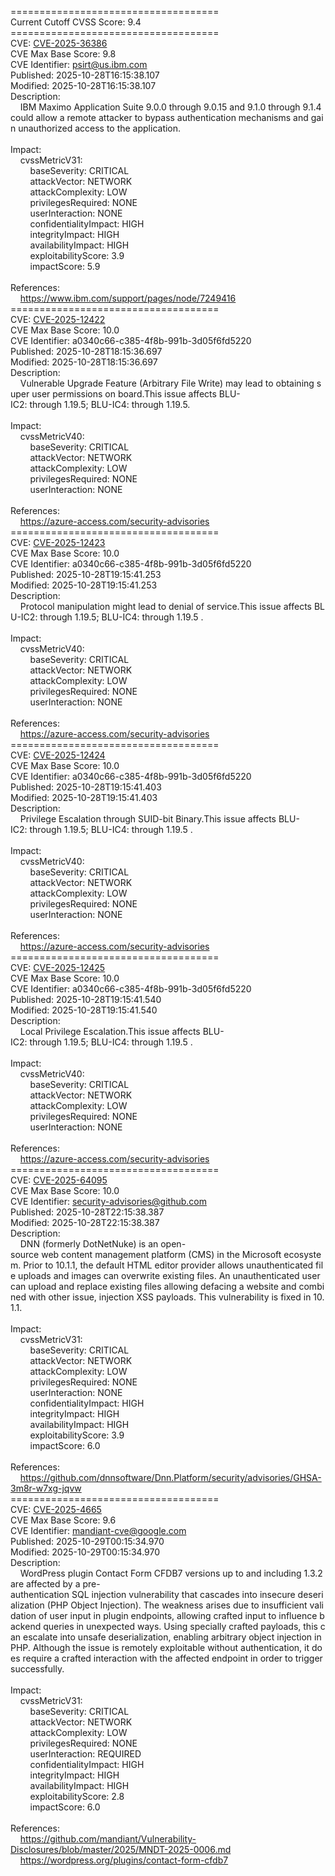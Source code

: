 ====================================<br>Current&nbsp;Cutoff&nbsp;CVSS&nbsp;Score:&nbsp;9.4<br>====================================<br>CVE:&nbsp;<a href="https://nvd.nist.gov/vuln/detail/CVE-2025-36386">CVE-2025-36386</a><br>CVE&nbsp;Max&nbsp;Base&nbsp;Score:&nbsp;9.8<br>CVE&nbsp;Identifier:&nbsp;psirt@us.ibm.com<br>Published:&nbsp;2025-10-28T16:15:38.107<br>Modified:&nbsp;2025-10-28T16:15:38.107<br>Description:&nbsp;<br>&nbsp;&nbsp;&nbsp;&nbsp;IBM&nbsp;Maximo&nbsp;Application&nbsp;Suite&nbsp;9.0.0&nbsp;through&nbsp;9.0.15&nbsp;and&nbsp;9.1.0&nbsp;through&nbsp;9.1.4&nbsp;could&nbsp;allow&nbsp;a&nbsp;remote&nbsp;attacker&nbsp;to&nbsp;bypass&nbsp;authentication&nbsp;mechanisms&nbsp;and&nbsp;gain&nbsp;unauthorized&nbsp;access&nbsp;to&nbsp;the&nbsp;application.<br><br>Impact:<br>&nbsp;&nbsp;&nbsp;&nbsp;cvssMetricV31:<br>&nbsp;&nbsp;&nbsp;&nbsp;&nbsp;&nbsp;&nbsp;&nbsp;baseSeverity:&nbsp;CRITICAL<br>&nbsp;&nbsp;&nbsp;&nbsp;&nbsp;&nbsp;&nbsp;&nbsp;attackVector:&nbsp;NETWORK<br>&nbsp;&nbsp;&nbsp;&nbsp;&nbsp;&nbsp;&nbsp;&nbsp;attackComplexity:&nbsp;LOW<br>&nbsp;&nbsp;&nbsp;&nbsp;&nbsp;&nbsp;&nbsp;&nbsp;privilegesRequired:&nbsp;NONE<br>&nbsp;&nbsp;&nbsp;&nbsp;&nbsp;&nbsp;&nbsp;&nbsp;userInteraction:&nbsp;NONE<br>&nbsp;&nbsp;&nbsp;&nbsp;&nbsp;&nbsp;&nbsp;&nbsp;confidentialityImpact:&nbsp;HIGH<br>&nbsp;&nbsp;&nbsp;&nbsp;&nbsp;&nbsp;&nbsp;&nbsp;integrityImpact:&nbsp;HIGH<br>&nbsp;&nbsp;&nbsp;&nbsp;&nbsp;&nbsp;&nbsp;&nbsp;availabilityImpact:&nbsp;HIGH<br>&nbsp;&nbsp;&nbsp;&nbsp;&nbsp;&nbsp;&nbsp;&nbsp;exploitabilityScore:&nbsp;3.9<br>&nbsp;&nbsp;&nbsp;&nbsp;&nbsp;&nbsp;&nbsp;&nbsp;impactScore:&nbsp;5.9<br><br>References:&nbsp;<br>&nbsp;&nbsp;&nbsp;&nbsp;https://www.ibm.com/support/pages/node/7249416<br>====================================<br>CVE:&nbsp;<a href="https://nvd.nist.gov/vuln/detail/CVE-2025-12422">CVE-2025-12422</a><br>CVE&nbsp;Max&nbsp;Base&nbsp;Score:&nbsp;10.0<br>CVE&nbsp;Identifier:&nbsp;a0340c66-c385-4f8b-991b-3d05f6fd5220<br>Published:&nbsp;2025-10-28T18:15:36.697<br>Modified:&nbsp;2025-10-28T18:15:36.697<br>Description:&nbsp;<br>&nbsp;&nbsp;&nbsp;&nbsp;Vulnerable&nbsp;Upgrade&nbsp;Feature&nbsp;(Arbitrary&nbsp;File&nbsp;Write)&nbsp;may&nbsp;lead&nbsp;to&nbsp;obtaining&nbsp;super&nbsp;user&nbsp;permissions&nbsp;on&nbsp;board.This&nbsp;issue&nbsp;affects&nbsp;BLU-IC2:&nbsp;through&nbsp;1.19.5;&nbsp;BLU-IC4:&nbsp;through&nbsp;1.19.5.<br><br>Impact:<br>&nbsp;&nbsp;&nbsp;&nbsp;cvssMetricV40:<br>&nbsp;&nbsp;&nbsp;&nbsp;&nbsp;&nbsp;&nbsp;&nbsp;baseSeverity:&nbsp;CRITICAL<br>&nbsp;&nbsp;&nbsp;&nbsp;&nbsp;&nbsp;&nbsp;&nbsp;attackVector:&nbsp;NETWORK<br>&nbsp;&nbsp;&nbsp;&nbsp;&nbsp;&nbsp;&nbsp;&nbsp;attackComplexity:&nbsp;LOW<br>&nbsp;&nbsp;&nbsp;&nbsp;&nbsp;&nbsp;&nbsp;&nbsp;privilegesRequired:&nbsp;NONE<br>&nbsp;&nbsp;&nbsp;&nbsp;&nbsp;&nbsp;&nbsp;&nbsp;userInteraction:&nbsp;NONE<br><br>References:&nbsp;<br>&nbsp;&nbsp;&nbsp;&nbsp;https://azure-access.com/security-advisories<br>====================================<br>CVE:&nbsp;<a href="https://nvd.nist.gov/vuln/detail/CVE-2025-12423">CVE-2025-12423</a><br>CVE&nbsp;Max&nbsp;Base&nbsp;Score:&nbsp;10.0<br>CVE&nbsp;Identifier:&nbsp;a0340c66-c385-4f8b-991b-3d05f6fd5220<br>Published:&nbsp;2025-10-28T19:15:41.253<br>Modified:&nbsp;2025-10-28T19:15:41.253<br>Description:&nbsp;<br>&nbsp;&nbsp;&nbsp;&nbsp;Protocol&nbsp;manipulation&nbsp;might&nbsp;lead&nbsp;to&nbsp;denial&nbsp;of&nbsp;service.This&nbsp;issue&nbsp;affects&nbsp;BLU-IC2:&nbsp;through&nbsp;1.19.5;&nbsp;BLU-IC4:&nbsp;through&nbsp;1.19.5&nbsp;.<br><br>Impact:<br>&nbsp;&nbsp;&nbsp;&nbsp;cvssMetricV40:<br>&nbsp;&nbsp;&nbsp;&nbsp;&nbsp;&nbsp;&nbsp;&nbsp;baseSeverity:&nbsp;CRITICAL<br>&nbsp;&nbsp;&nbsp;&nbsp;&nbsp;&nbsp;&nbsp;&nbsp;attackVector:&nbsp;NETWORK<br>&nbsp;&nbsp;&nbsp;&nbsp;&nbsp;&nbsp;&nbsp;&nbsp;attackComplexity:&nbsp;LOW<br>&nbsp;&nbsp;&nbsp;&nbsp;&nbsp;&nbsp;&nbsp;&nbsp;privilegesRequired:&nbsp;NONE<br>&nbsp;&nbsp;&nbsp;&nbsp;&nbsp;&nbsp;&nbsp;&nbsp;userInteraction:&nbsp;NONE<br><br>References:&nbsp;<br>&nbsp;&nbsp;&nbsp;&nbsp;https://azure-access.com/security-advisories<br>====================================<br>CVE:&nbsp;<a href="https://nvd.nist.gov/vuln/detail/CVE-2025-12424">CVE-2025-12424</a><br>CVE&nbsp;Max&nbsp;Base&nbsp;Score:&nbsp;10.0<br>CVE&nbsp;Identifier:&nbsp;a0340c66-c385-4f8b-991b-3d05f6fd5220<br>Published:&nbsp;2025-10-28T19:15:41.403<br>Modified:&nbsp;2025-10-28T19:15:41.403<br>Description:&nbsp;<br>&nbsp;&nbsp;&nbsp;&nbsp;Privilege&nbsp;Escalation&nbsp;through&nbsp;SUID-bit&nbsp;Binary.This&nbsp;issue&nbsp;affects&nbsp;BLU-IC2:&nbsp;through&nbsp;1.19.5;&nbsp;BLU-IC4:&nbsp;through&nbsp;1.19.5&nbsp;.<br><br>Impact:<br>&nbsp;&nbsp;&nbsp;&nbsp;cvssMetricV40:<br>&nbsp;&nbsp;&nbsp;&nbsp;&nbsp;&nbsp;&nbsp;&nbsp;baseSeverity:&nbsp;CRITICAL<br>&nbsp;&nbsp;&nbsp;&nbsp;&nbsp;&nbsp;&nbsp;&nbsp;attackVector:&nbsp;NETWORK<br>&nbsp;&nbsp;&nbsp;&nbsp;&nbsp;&nbsp;&nbsp;&nbsp;attackComplexity:&nbsp;LOW<br>&nbsp;&nbsp;&nbsp;&nbsp;&nbsp;&nbsp;&nbsp;&nbsp;privilegesRequired:&nbsp;NONE<br>&nbsp;&nbsp;&nbsp;&nbsp;&nbsp;&nbsp;&nbsp;&nbsp;userInteraction:&nbsp;NONE<br><br>References:&nbsp;<br>&nbsp;&nbsp;&nbsp;&nbsp;https://azure-access.com/security-advisories<br>====================================<br>CVE:&nbsp;<a href="https://nvd.nist.gov/vuln/detail/CVE-2025-12425">CVE-2025-12425</a><br>CVE&nbsp;Max&nbsp;Base&nbsp;Score:&nbsp;10.0<br>CVE&nbsp;Identifier:&nbsp;a0340c66-c385-4f8b-991b-3d05f6fd5220<br>Published:&nbsp;2025-10-28T19:15:41.540<br>Modified:&nbsp;2025-10-28T19:15:41.540<br>Description:&nbsp;<br>&nbsp;&nbsp;&nbsp;&nbsp;Local&nbsp;Privilege&nbsp;Escalation.This&nbsp;issue&nbsp;affects&nbsp;BLU-IC2:&nbsp;through&nbsp;1.19.5;&nbsp;BLU-IC4:&nbsp;through&nbsp;1.19.5&nbsp;.<br><br>Impact:<br>&nbsp;&nbsp;&nbsp;&nbsp;cvssMetricV40:<br>&nbsp;&nbsp;&nbsp;&nbsp;&nbsp;&nbsp;&nbsp;&nbsp;baseSeverity:&nbsp;CRITICAL<br>&nbsp;&nbsp;&nbsp;&nbsp;&nbsp;&nbsp;&nbsp;&nbsp;attackVector:&nbsp;NETWORK<br>&nbsp;&nbsp;&nbsp;&nbsp;&nbsp;&nbsp;&nbsp;&nbsp;attackComplexity:&nbsp;LOW<br>&nbsp;&nbsp;&nbsp;&nbsp;&nbsp;&nbsp;&nbsp;&nbsp;privilegesRequired:&nbsp;NONE<br>&nbsp;&nbsp;&nbsp;&nbsp;&nbsp;&nbsp;&nbsp;&nbsp;userInteraction:&nbsp;NONE<br><br>References:&nbsp;<br>&nbsp;&nbsp;&nbsp;&nbsp;https://azure-access.com/security-advisories<br>====================================<br>CVE:&nbsp;<a href="https://nvd.nist.gov/vuln/detail/CVE-2025-64095">CVE-2025-64095</a><br>CVE&nbsp;Max&nbsp;Base&nbsp;Score:&nbsp;10.0<br>CVE&nbsp;Identifier:&nbsp;security-advisories@github.com<br>Published:&nbsp;2025-10-28T22:15:38.387<br>Modified:&nbsp;2025-10-28T22:15:38.387<br>Description:&nbsp;<br>&nbsp;&nbsp;&nbsp;&nbsp;DNN&nbsp;(formerly&nbsp;DotNetNuke)&nbsp;is&nbsp;an&nbsp;open-source&nbsp;web&nbsp;content&nbsp;management&nbsp;platform&nbsp;(CMS)&nbsp;in&nbsp;the&nbsp;Microsoft&nbsp;ecosystem.&nbsp;Prior&nbsp;to&nbsp;10.1.1,&nbsp;the&nbsp;default&nbsp;HTML&nbsp;editor&nbsp;provider&nbsp;allows&nbsp;unauthenticated&nbsp;file&nbsp;uploads&nbsp;and&nbsp;images&nbsp;can&nbsp;overwrite&nbsp;existing&nbsp;files.&nbsp;An&nbsp;unauthenticated&nbsp;user&nbsp;can&nbsp;upload&nbsp;and&nbsp;replace&nbsp;existing&nbsp;files&nbsp;allowing&nbsp;defacing&nbsp;a&nbsp;website&nbsp;and&nbsp;combined&nbsp;with&nbsp;other&nbsp;issue,&nbsp;injection&nbsp;XSS&nbsp;payloads.&nbsp;This&nbsp;vulnerability&nbsp;is&nbsp;fixed&nbsp;in&nbsp;10.1.1.<br><br>Impact:<br>&nbsp;&nbsp;&nbsp;&nbsp;cvssMetricV31:<br>&nbsp;&nbsp;&nbsp;&nbsp;&nbsp;&nbsp;&nbsp;&nbsp;baseSeverity:&nbsp;CRITICAL<br>&nbsp;&nbsp;&nbsp;&nbsp;&nbsp;&nbsp;&nbsp;&nbsp;attackVector:&nbsp;NETWORK<br>&nbsp;&nbsp;&nbsp;&nbsp;&nbsp;&nbsp;&nbsp;&nbsp;attackComplexity:&nbsp;LOW<br>&nbsp;&nbsp;&nbsp;&nbsp;&nbsp;&nbsp;&nbsp;&nbsp;privilegesRequired:&nbsp;NONE<br>&nbsp;&nbsp;&nbsp;&nbsp;&nbsp;&nbsp;&nbsp;&nbsp;userInteraction:&nbsp;NONE<br>&nbsp;&nbsp;&nbsp;&nbsp;&nbsp;&nbsp;&nbsp;&nbsp;confidentialityImpact:&nbsp;HIGH<br>&nbsp;&nbsp;&nbsp;&nbsp;&nbsp;&nbsp;&nbsp;&nbsp;integrityImpact:&nbsp;HIGH<br>&nbsp;&nbsp;&nbsp;&nbsp;&nbsp;&nbsp;&nbsp;&nbsp;availabilityImpact:&nbsp;HIGH<br>&nbsp;&nbsp;&nbsp;&nbsp;&nbsp;&nbsp;&nbsp;&nbsp;exploitabilityScore:&nbsp;3.9<br>&nbsp;&nbsp;&nbsp;&nbsp;&nbsp;&nbsp;&nbsp;&nbsp;impactScore:&nbsp;6.0<br><br>References:&nbsp;<br>&nbsp;&nbsp;&nbsp;&nbsp;https://github.com/dnnsoftware/Dnn.Platform/security/advisories/GHSA-3m8r-w7xg-jqvw<br>====================================<br>CVE:&nbsp;<a href="https://nvd.nist.gov/vuln/detail/CVE-2025-4665">CVE-2025-4665</a><br>CVE&nbsp;Max&nbsp;Base&nbsp;Score:&nbsp;9.6<br>CVE&nbsp;Identifier:&nbsp;mandiant-cve@google.com<br>Published:&nbsp;2025-10-29T00:15:34.970<br>Modified:&nbsp;2025-10-29T00:15:34.970<br>Description:&nbsp;<br>&nbsp;&nbsp;&nbsp;&nbsp;WordPress&nbsp;plugin&nbsp;Contact&nbsp;Form&nbsp;CFDB7&nbsp;versions&nbsp;up&nbsp;to&nbsp;and&nbsp;including&nbsp;1.3.2&nbsp;are&nbsp;affected&nbsp;by&nbsp;a&nbsp;pre-authentication&nbsp;SQL&nbsp;injection&nbsp;vulnerability&nbsp;that&nbsp;cascades&nbsp;into&nbsp;insecure&nbsp;deserialization&nbsp;(PHP&nbsp;Object&nbsp;Injection).&nbsp;The&nbsp;weakness&nbsp;arises&nbsp;due&nbsp;to&nbsp;insufficient&nbsp;validation&nbsp;of&nbsp;user&nbsp;input&nbsp;in&nbsp;plugin&nbsp;endpoints,&nbsp;allowing&nbsp;crafted&nbsp;input&nbsp;to&nbsp;influence&nbsp;backend&nbsp;queries&nbsp;in&nbsp;unexpected&nbsp;ways.&nbsp;Using&nbsp;specially&nbsp;crafted&nbsp;payloads,&nbsp;this&nbsp;can&nbsp;escalate&nbsp;into&nbsp;unsafe&nbsp;deserialization,&nbsp;enabling&nbsp;arbitrary&nbsp;object&nbsp;injection&nbsp;in&nbsp;PHP.&nbsp;Although&nbsp;the&nbsp;issue&nbsp;is&nbsp;remotely&nbsp;exploitable&nbsp;without&nbsp;authentication,&nbsp;it&nbsp;does&nbsp;require&nbsp;a&nbsp;crafted&nbsp;interaction&nbsp;with&nbsp;the&nbsp;affected&nbsp;endpoint&nbsp;in&nbsp;order&nbsp;to&nbsp;trigger&nbsp;successfully.<br><br>Impact:<br>&nbsp;&nbsp;&nbsp;&nbsp;cvssMetricV31:<br>&nbsp;&nbsp;&nbsp;&nbsp;&nbsp;&nbsp;&nbsp;&nbsp;baseSeverity:&nbsp;CRITICAL<br>&nbsp;&nbsp;&nbsp;&nbsp;&nbsp;&nbsp;&nbsp;&nbsp;attackVector:&nbsp;NETWORK<br>&nbsp;&nbsp;&nbsp;&nbsp;&nbsp;&nbsp;&nbsp;&nbsp;attackComplexity:&nbsp;LOW<br>&nbsp;&nbsp;&nbsp;&nbsp;&nbsp;&nbsp;&nbsp;&nbsp;privilegesRequired:&nbsp;NONE<br>&nbsp;&nbsp;&nbsp;&nbsp;&nbsp;&nbsp;&nbsp;&nbsp;userInteraction:&nbsp;REQUIRED<br>&nbsp;&nbsp;&nbsp;&nbsp;&nbsp;&nbsp;&nbsp;&nbsp;confidentialityImpact:&nbsp;HIGH<br>&nbsp;&nbsp;&nbsp;&nbsp;&nbsp;&nbsp;&nbsp;&nbsp;integrityImpact:&nbsp;HIGH<br>&nbsp;&nbsp;&nbsp;&nbsp;&nbsp;&nbsp;&nbsp;&nbsp;availabilityImpact:&nbsp;HIGH<br>&nbsp;&nbsp;&nbsp;&nbsp;&nbsp;&nbsp;&nbsp;&nbsp;exploitabilityScore:&nbsp;2.8<br>&nbsp;&nbsp;&nbsp;&nbsp;&nbsp;&nbsp;&nbsp;&nbsp;impactScore:&nbsp;6.0<br><br>References:&nbsp;<br>&nbsp;&nbsp;&nbsp;&nbsp;https://github.com/mandiant/Vulnerability-Disclosures/blob/master/2025/MNDT-2025-0006.md<br>&nbsp;&nbsp;&nbsp;&nbsp;https://wordpress.org/plugins/contact-form-cfdb7